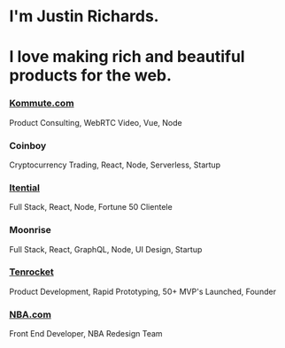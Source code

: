 # I'm Justin Richards.
# I love making rich and beautiful products for the web.

### [Kommute.com](https://www.kommute.com/)
Product Consulting, WebRTC Video, Vue, Node

### Coinboy
Cryptocurrency Trading, React, Node, Serverless, Startup

### [Itential](https://www.itential.com/)
Full Stack, React, Node, Fortune 50 Clientele

### Moonrise
Full Stack, React, GraphQL, Node, UI Design, Startup

### [Tenrocket](https://www.tenrocket.com/)
Product Development, Rapid Prototyping, 50+ MVP's Launched, Founder

### [NBA.com](https://www.nba.com/)
Front End Developer, NBA Redesign Team
